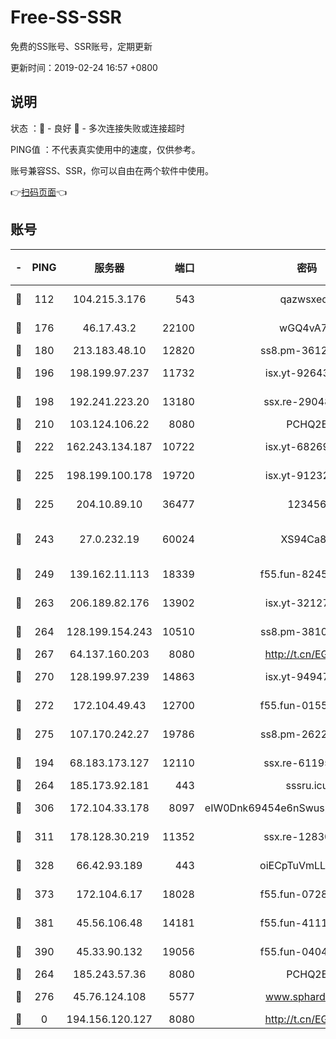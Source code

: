 # Free-SS-SSR

免费的SS账号、SSR账号，定期更新

更新时间：2019-02-24 16:57 +0800

## 说明

状态     ：🙂 - 良好 🙁 - 多次连接失败或连接超时

PING值   ：不代表真实使用中的速度，仅供参考。

账号兼容SS、SSR，你可以自由在两个软件中使用。

👉[扫码页面](https://liesauer.github.io/free-ss-ssr.github.io/)👈

## 账号

|-|PING|服务器|端口|密码|加密方式|区域|
|:----:|:----:|:-----:|-----:|:----:|:----:|:----:|
|🙂|112|104.215.3.176|543|qazwsxedc|aes-256-gcm|JP|
|🙂|176|46.17.43.2|22100|wGQ4vA7D|aes-256-gcm|RU|
|🙂|180|213.183.48.10|12820|ss8.pm-36124269|rc4-md5|RU|
|🙂|196|198.199.97.237|11732|isx.yt-92643229|aes-256-cfb|US|
|🙂|198|192.241.223.20|13180|ssx.re-29048876|aes-256-cfb|US|
|🙂|210|103.124.106.22|8080|PCHQ2E|rc4-md5|US|
|🙂|222|162.243.134.187|10722|isx.yt-68269758|aes-256-cfb|US|
|🙂|225|198.199.100.178|19720|isx.yt-91232845|aes-256-cfb|US|
|🙂|225|204.10.89.10|36477|123456|aes-256-cfb|US|
|🙂|243|27.0.232.19|60024|XS94Ca8K|xchacha20-ietf-poly1305|HK|
|🙂|249|139.162.11.113|18339|f55.fun-82455292|aes-256-cfb|SG|
|🙂|263|206.189.82.176|13902|isx.yt-32127764|aes-256-cfb|SG|
|🙂|264|128.199.154.243|10510|ss8.pm-38103435|aes-256-cfb|SG|
|🙂|267|64.137.160.203|8080|http://t.cn/EGJIyrl|rc4-md5|CA|
|🙂|270|128.199.97.239|14863|isx.yt-94947792|aes-256-cfb|SG|
|🙂|272|172.104.49.43|12700|f55.fun-01558008|aes-256-cfb|SG|
|🙂|275|107.170.242.27|19786|ss8.pm-26221677|aes-256-cfb|US|
|🙂|194|68.183.173.127|12110|ssx.re-61195437|aes-256-cfb|US|
|🙂|264|185.173.92.181|443|sssru.icu|rc4-md5|RU|
|🙂|306|172.104.33.178|8097|eIW0Dnk69454e6nSwuspv9DmS201tQ0D|aes-256-cfb|SG|
|🙂|311|178.128.30.219|11352|ssx.re-12830848|aes-256-cfb|SG|
|🙂|328|66.42.93.189|443|oiECpTuVmLLxk4Ts|aes-256-cfb|US|
|🙂|373|172.104.6.17|18028|f55.fun-07282375|aes-256-cfb|US|
|🙂|381|45.56.106.48|14181|f55.fun-41115808|aes-256-cfb|US|
|🙂|390|45.33.90.132|19056|f55.fun-04047720|aes-256-cfb|US|
|🙁|264|185.243.57.36|8080|PCHQ2E|rc4-md5|US|
|🙁|276|45.76.124.108|5577|www.sphard.com|aes-256-cfb|AU|
|🙁|0|194.156.120.127|8080|http://t.cn/EGJIyrl|rc4-md5|RU|
